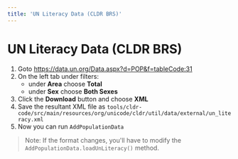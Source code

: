 ```yaml
---
title: 'UN Literacy Data (CLDR BRS)'
---
```


# UN Literacy Data (CLDR BRS)

1. Goto <https://data.un.org/Data.aspx?d=POP&f=tableCode:31>
2. On the left tab under filters:
    - under **Area** choose **Total**
    - under **Sex** choose **Both Sexes**
3. Click the **Download** button and choose **XML**
4. Save the resultant XML file as `tools/cldr-code/src/main/resources/org/unicode/cldr/util/data/external/un_literacy.xml`
5. Now you can run `AddPopulationData`

> Note: If the format changes, you'll have to modify the `AddPopulationData.loadUnLiteracy()` method.
